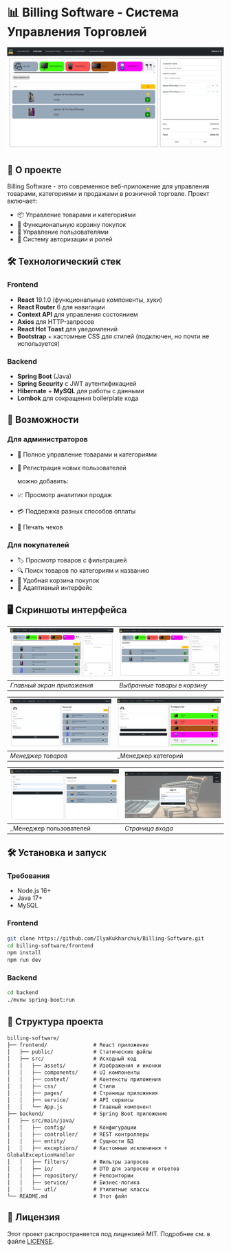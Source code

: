 # 📊 Billing Software - Система Управления Торговлей

![Project Preview](images/explore_filtered.png)

## 🌟 О проекте

Billing Software - это современное веб-приложение для управления товарами, категориями и продажами в розничной торговле. Проект включает:

- 📦 Управление товарами и категориями
- 🛒 Функциональную корзину покупок
- 👥 Управление пользователями
- 🔐 Систему авторизации и ролей

## 🛠 Технологический стек

### Frontend

- **React** 19.1.0 (функциональные компоненты, хуки)
- **React Router** 6 для навигации
- **Context API** для управления состоянием
- **Axios** для HTTP-запросов
- **React Hot Toast** для уведомлений
- **Bootstrap** + кастомные CSS для стилей (подключен, но почти не используется)

### Backend

- **Spring Boot** (Java)
- **Spring Security** с JWT аутентификацией
- **Hibernate** + **MySQL** для работы с данными
- **Lombok** для сокращения boilerplate кода

## 🚀 Возможности

### Для администраторов

- 🔧 Полное управление товарами и категориями
- 👥 Регистрация новых пользователей

  можно добавить:

- 📈 Просмотр аналитики продаж
- 💳 Поддержка разных способов оплаты
- 📄 Печать чеков

### Для покупателей

- 🏷 Просмотр товаров с фильтрацией
- 🔍 Поиск товаров по категориям и названию
- 🛒 Удобная корзина покупок
- 📱 Адаптивный интерфейс

## 🖥 Скриншоты интерфейса

| ![Главная страница](images/explore.png) | ![Выбранные товары в корзину](images/explore_filtered.png) |
| --------------------------------------- | ---------------------------------------------------------- |
| _Главный экран приложения_              | _Выбранные товары в корзину_                               |

| ![Менеджер товаров](images/items.png) | ![Менеджер категорий](images/category.png) |
| ------------------------------------- | ------------------------------------------ |
| _Менеджер товаров_                    | _Менеджер категорий                       |

| ![Менеджер пользователей](images/users.png) | ![Страница входа](images/login.png) |
| ------------------------------------------- | ----------------------------------- |
| _Менеджер пользователей                    | _Страница входа_                    |

## 🛠 Установка и запуск

### Требования

- Node.js 16+
- Java 17+
- MySQL

### Frontend

```bash
git clone https://github.com/IlyaKukharchuk/Billing-Software.git
cd billing-software/frontend
npm install
npm run dev
```

### Backend

```bash
cd backend
./mvnw spring-boot:run
```

## 📂 Структура проекта

```
billing-software/
├── frontend/               # React приложение
│   ├── public/             # Статические файлы
│   ├── src/                # Исходный код
│   │   ├── assets/         # Изображения и иконки
│   │   ├── components/     # UI компоненты
│   │   ├── context/        # Контексты приложения
│   │   ├── css/            # Стили
│   │   ├── pages/          # Страницы приложения
│   │   ├── service/        # API сервисы
│   │   └── App.js          # Главный компонент
├── backend/                # Spring Boot приложение
│   ├── src/main/java/
│   │   ├── config/         # Конфигурации
│   │   ├── controller/     # REST контроллеры
│   │   ├── entity/         # Сущности БД
│   │   ├── exceptions/     # Кастомные исключения + GlobalExceptionHandler
│   │   ├── filters/        # Фильтры запросов
│   │   ├── io/             # DTO для запросов и ответов
│   │   ├── repository/     # Репозитории
│   │   ├── service/        # Бизнес-логика
│   │   └── utl/            # Утилитные классы
└── README.md               # Этот файл
```

## 📜 Лицензия

Этот проект распространяется под лицензией MIT. Подробнее см. в файле [LICENSE](LICENSE).
